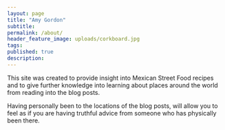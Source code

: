 ```yaml
---
layout: page
title: "Amy Gordon"
subtitle:
permalink: /about/
header_feature_image: uploads/corkboard.jpg
tags:
published: true
description:
---
```


This site was created to provide insight into Mexican Street Food recipes and to give further knowledge into learning about places around the world from reading into the blog posts.

Having personally been to the locations of the blog posts, will allow you to feel as if you are having truthful advice from someone who has physically been there.
